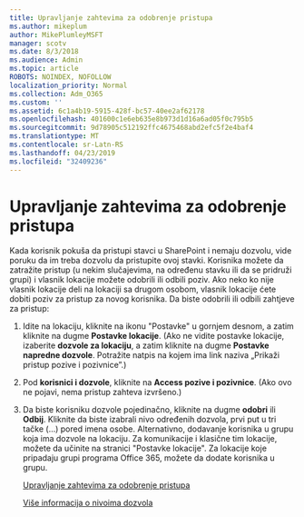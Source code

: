 ```yaml
---
title: Upravljanje zahtevima za odobrenje pristupa
ms.author: mikeplum
author: MikePlumleyMSFT
manager: scotv
ms.date: 8/3/2018
ms.audience: Admin
ms.topic: article
ROBOTS: NOINDEX, NOFOLLOW
localization_priority: Normal
ms.collection: Adm_O365
ms.custom: ''
ms.assetid: 6c1a4b19-5915-428f-bc57-40ee2af62178
ms.openlocfilehash: 401600c1e6eb635e8b973d1d16a6ad05f0c795b5
ms.sourcegitcommit: 9d78905c512192ffc4675468abd2efc5f2e4baf4
ms.translationtype: MT
ms.contentlocale: sr-Latn-RS
ms.lasthandoff: 04/23/2019
ms.locfileid: "32409236"
---
```

# <a name="manage-access-requests"></a>Upravljanje zahtevima za odobrenje pristupa

Kada korisnik pokuša da pristupi stavci u SharePoint i nemaju dozvolu, vide poruku da im treba dozvolu da pristupite ovoj stavki. Korisnika možete da zatražite pristup (u nekim slučajevima, na određenu stavku ili da se pridruži grupi) i vlasnik lokacije možete odobrili ili odbili poziv. Ako neko ko nije vlasnik lokacije deli na lokaciji sa drugom osobom, vlasnik lokacije ćete dobiti poziv za pristup za novog korisnika. Da biste odobrili ili odbili zahtjeve za pristup:
  
1. Idite na lokaciju, kliknite na ikonu "Postavke" u gornjem desnom, a zatim kliknite na dugme **Postavke lokacije**. (Ako ne vidite postavke lokacije, izaberite **dozvole za lokaciju**, a zatim kliknite na dugme **Postavke napredne dozvole**. Potražite natpis na kojem ima link naziva „Prikaži pristup pozive i pozivnice”.)
    
2. Pod **korisnici i dozvole**, kliknite na **Access pozive i pozivnice**. (Ako ovo ne pojavi, nema pristup zahteva izvršeno.)
    
3. Da biste korisniku dozvole pojedinačno, kliknite na dugme **odobri** ili **Odbij**. Kliknite da biste izabrali nivo određenih dozvola, prvi put u tri tačke (...) pored imena osobe. Alternativno, dodavanje korisnika u grupu koja ima dozvole na lokaciju. Za komunikacije i klasične tim lokacije, možete da učinite na stranici "Postavke lokacije". Za lokacije koje pripadaju grupi programa Office 365, možete da dodate korisnika u grupu.
    
    [Upravljanje zahtevima za odobrenje pristupa](https://go.microsoft.com/fwlink/?linkid=2008747)
    
    [Više informacija o nivoima dozvola](https://go.microsoft.com/fwlink/?linkid=867071)
    

